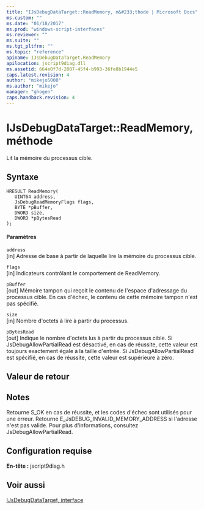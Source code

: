 ```yaml
---
title: "IJsDebugDataTarget::ReadMemory, m&#233;thode | Microsoft Docs"
ms.custom: ""
ms.date: "01/18/2017"
ms.prod: "windows-script-interfaces"
ms.reviewer: ""
ms.suite: ""
ms.tgt_pltfrm: ""
ms.topic: "reference"
apiname: IJsDebugDataTarget.ReadMemory
apilocation: jscript9diag.dll
ms.assetid: 664e0f7d-2007-45f4-b993-36fe8b1944e5
caps.latest.revision: 4
author: "mikejo5000"
ms.author: "mikejo"
manager: "ghogen"
caps.handback.revision: 4
---
```

# IJsDebugDataTarget::ReadMemory, m&#233;thode
Lit la mémoire du processus cible.  
  
## Syntaxe  
  
```  
HRESULT ReadMemory(  
   UINT64 address,  
   JsDebugReadMemoryFlags flags,  
   BYTE *pBuffer,  
   DWORD size,  
   DWORD *pBytesRead  
);  
```  
  
#### Paramètres  
 `address`  
 \[in\] Adresse de base à partir de laquelle lire la mémoire du processus cible.  
  
 `flags`  
 \[in\] Indicateurs contrôlant le comportement de ReadMemory.  
  
 `pBuffer`  
 \[out\] Mémoire tampon qui reçoit le contenu de l'espace d'adressage du processus cible.  En cas d'échec, le contenu de cette mémoire tampon n'est pas spécifié.  
  
 `size`  
 \[in\] Nombre d'octets à lire à partir du processus.  
  
 `pBytesRead`  
 \[out\] Indique le nombre d'octets lus à partir du processus cible.  Si JsDebugAllowPartialRead est désactivé, en cas de réussite, cette valeur est toujours exactement égale à la taille d'entrée.  Si JsDebugAllowPartialRead est spécifié, en cas de réussite, cette valeur est supérieure à zéro.  
  
## Valeur de retour  
  
## Notes  
 Retourne S\_OK en cas de réussite, et les codes d'échec sont utilisés pour une erreur.  Retourne E\_JsDEBUG\_INVALID\_MEMORY\_ADDRESS si l'adresse n'est pas valide.  Pour plus d'informations, consultez JsDebugAllowPartialRead.  
  
## Configuration requise  
 **En\-tête :** jscript9diag.h  
  
## Voir aussi  
 [IJsDebugDataTarget, interface](../../winscript/reference/ijsdebugdatatarget-interface.md)
